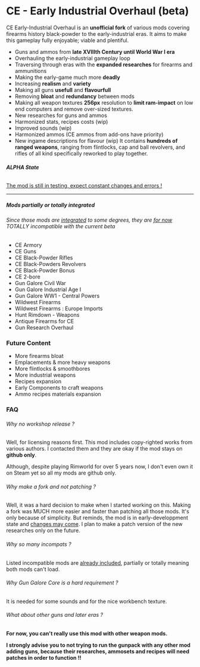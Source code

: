 # CE - Early Industrial Overhaul (beta)

CE Early-Industrial Overhaul is an **unofficial fork** of various mods covering firearms history black-powder to the early-industrial eras. It aims to make this gameplay fully enjoyable; viable and plentiful.
- Guns and ammos from **late XVIIIth Century until World War I era**
- Overhauling the early-industrial gameplay loop
- Traversing through eras with the **expanded researches** for firearms and ammunitions
- Making the early-game much more **deadly**
- Increasing **realism** and **variety**
- Making all guns **usefull** and **flavourfull**
- Removing **bloat** and **redundancy** between mods
- Making all weapon textures **256px** resolution to **limit ram-impact** on low end computers and remove over-sized textures. 
- New researches for guns and ammos
- Harmonized stats, recipes costs (wip)
- Improved sounds (wip)
- Harmonized ammos (CE ammos from add-ons have priority)
- New ingame descriptions for flavour (wip)
It contains **hundreds of ranged weapons**, ranging from flintlocks, cap and ball revolvers, and rifles of all kind specifically reworked to play together.

###### **ALPHA State**
<u>The mod is still in testing, expect constant changes and errors !</u>
_________
##### Mods partially or totally integrated 
###### *Since those mods are <u>integrated</u> to some degrees, they are <u>for now</u> TOTALLY incompatible with the current beta*

- CE Armory
- CE Guns
- CE Black-Powder Rifles
- CE Black-Powders Revolvers
- CE Black-Powder Bonus
- CE 2-bore
- Gun Galore Civil War
- Gun Galore Industrial Age I
- Gun Galore WW1 - Central Powers
- Wildwest Firearms
- Wildwest Firearms : Europe Imports
- Hunt Rimdown - Weapons
- Antique Firearms for CE
- Gun Research Overhaul

### Future Content
- More firearms bloat
- Emplacements & more heavy weapons
- More flintlocks & smoothbores
- More industrial weapons
- Recipes expansion
-   Early Components to craft weapons
-   Ammo recipes materials expansion



### FAQ
###### *Why no workshop release ?*

Well, for licensing reasons first. 
This mod includes copy-righted works from various authors. I contacted them and they are okay if the mod stays on **github only**.

Although, despite playing Rimworld for over 5 years now, I don't even own it on Steam yet so all my mods are github only.
###### *Why make a fork and not patching ?*

Well, it was a hard decision to make when I started working on this. Making a fork was MUCH more easier and faster than patching all those mods. It's only because of simplicity. But reminds, the mod is in early-developpment state and <u>changes may come</u>. I plan to make a patch version of the new researches only on the future.
###### *Why so many incompats ?*

Listed incompatible mods are <u>already included</u>, partially or totally meaning both mods can't load.
###### *Why Gun Galore Core is a hard requirement ?*

It is needed for some sounds and for the nice workbench texture.
###### *What about other guns and later eras ?*

**For now, you can't really use this mod with other weapon mods.** 

**I strongly advise you to not trying to run the gunpack with any other mod adding guns, because their researches, ammosets and recipes will need patches in order to function !!**
